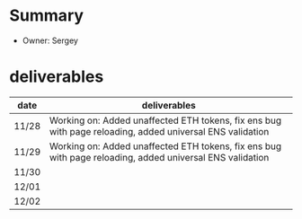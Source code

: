 # Summary
* Owner: Sergey

# deliverables
| date  | deliverables |
|--- | ---|
| 11/28  | Working on: Added unaffected ETH tokens, fix ens bug with page reloading, added universal ENS validation |
| 11/29  | Working on: Added unaffected ETH tokens, fix ens bug with page reloading, added universal ENS validation |
| 11/30  |   |
| 12/01  |  |
| 12/02  |  |

